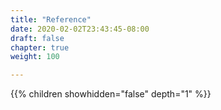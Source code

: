 ```yaml
---
title: "Reference"
date: 2020-02-02T23:43:45-08:00
draft: false
chapter: true
weight: 100

---
```


{{% children showhidden="false" depth="1" %}}